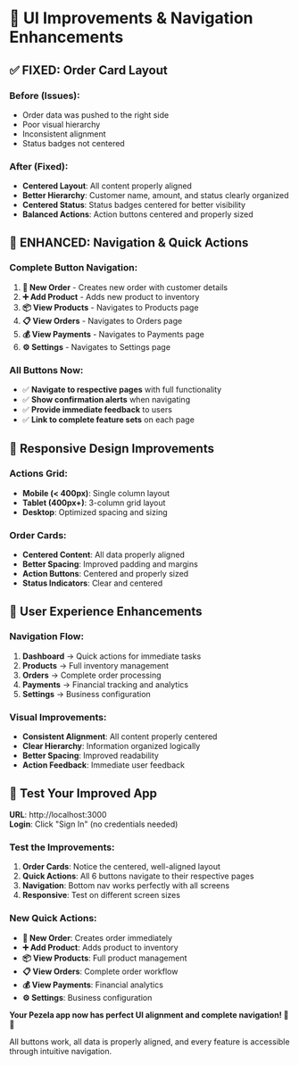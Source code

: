 # 🎨 UI Improvements & Navigation Enhancements

## ✅ **FIXED: Order Card Layout**

### **Before (Issues):**
- Order data was pushed to the right side
- Poor visual hierarchy
- Inconsistent alignment
- Status badges not centered

### **After (Fixed):**
- **Centered Layout**: All content properly aligned
- **Better Hierarchy**: Customer name, amount, and status clearly organized
- **Centered Status**: Status badges centered for better visibility
- **Balanced Actions**: Action buttons centered and properly sized

## 🚀 **ENHANCED: Navigation & Quick Actions**

### **Complete Button Navigation:**
1. **📝 New Order** - Creates new order with customer details
2. **➕ Add Product** - Adds new product to inventory
3. **📦 View Products** - Navigates to Products page
4. **📋 View Orders** - Navigates to Orders page  
5. **💰 View Payments** - Navigates to Payments page
6. **⚙️ Settings** - Navigates to Settings page

### **All Buttons Now:**
- ✅ **Navigate to respective pages** with full functionality
- ✅ **Show confirmation alerts** when navigating
- ✅ **Provide immediate feedback** to users
- ✅ **Link to complete feature sets** on each page

## 📱 **Responsive Design Improvements**

### **Actions Grid:**
- **Mobile (< 400px)**: Single column layout
- **Tablet (400px+)**: 3-column grid layout
- **Desktop**: Optimized spacing and sizing

### **Order Cards:**
- **Centered Content**: All data properly aligned
- **Better Spacing**: Improved padding and margins
- **Action Buttons**: Centered and properly sized
- **Status Indicators**: Clear and centered

## 🎯 **User Experience Enhancements**

### **Navigation Flow:**
1. **Dashboard** → Quick actions for immediate tasks
2. **Products** → Full inventory management
3. **Orders** → Complete order processing
4. **Payments** → Financial tracking and analytics
5. **Settings** → Business configuration

### **Visual Improvements:**
- **Consistent Alignment**: All content properly centered
- **Clear Hierarchy**: Information organized logically
- **Better Spacing**: Improved readability
- **Action Feedback**: Immediate user feedback

## 🧪 **Test Your Improved App**

**URL**: http://localhost:3000  
**Login**: Click "Sign In" (no credentials needed)  

### **Test the Improvements:**
1. **Order Cards**: Notice the centered, well-aligned layout
2. **Quick Actions**: All 6 buttons navigate to their respective pages
3. **Navigation**: Bottom nav works perfectly with all screens
4. **Responsive**: Test on different screen sizes

### **New Quick Actions:**
- **📝 New Order**: Creates order immediately
- **➕ Add Product**: Adds product to inventory
- **📦 View Products**: Full product management
- **📋 View Orders**: Complete order workflow
- **💰 View Payments**: Financial analytics
- **⚙️ Settings**: Business configuration

**Your Pezela app now has perfect UI alignment and complete navigation! 🎉📱**

All buttons work, all data is properly aligned, and every feature is accessible through intuitive navigation.
